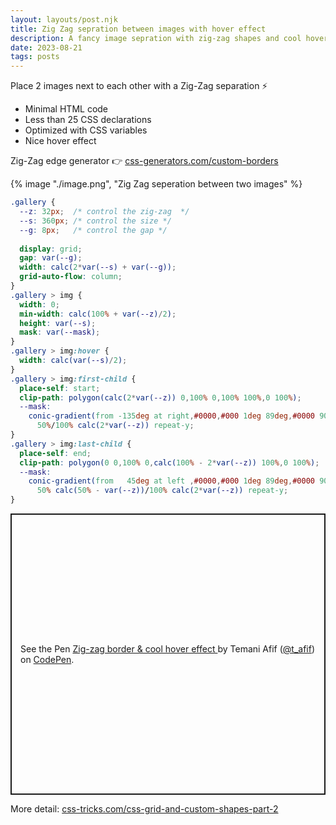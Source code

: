 ```yaml
---
layout: layouts/post.njk
title: Zig Zag sepration between images with hover effect
description: A fancy image sepration with zig-zag shapes and cool hover effect
date: 2023-08-21
tags: posts
---
```



Place 2 images next to each other with a Zig-Zag separation ⚡️
* Minimal HTML code
* Less than 25 CSS declarations
* Optimized with CSS variables
* Nice hover effect

Zig-Zag edge generator 👉 [css-generators.com/custom-borders](http://css-generators.com/custom-borders)

{% image "./image.png", "Zig Zag seperation between two images" %}

```css
.gallery {
  --z: 32px;  /* control the zig-zag  */
  --s: 360px; /* control the size */
  --g: 8px;   /* control the gap */
  
  display: grid;
  gap: var(--g);
  width: calc(2*var(--s) + var(--g));
  grid-auto-flow: column;
}
.gallery > img {
  width: 0;
  min-width: calc(100% + var(--z)/2);
  height: var(--s);
  mask: var(--mask);
}
.gallery > img:hover {
  width: calc(var(--s)/2);
}
.gallery > img:first-child {
  place-self: start;
  clip-path: polygon(calc(2*var(--z)) 0,100% 0,100% 100%,0 100%);
  --mask: 
    conic-gradient(from -135deg at right,#0000,#000 1deg 89deg,#0000 90deg) 
      50%/100% calc(2*var(--z)) repeat-y;
}
.gallery > img:last-child {
  place-self: end;
  clip-path: polygon(0 0,100% 0,calc(100% - 2*var(--z)) 100%,0 100%);
  --mask: 
    conic-gradient(from   45deg at left ,#0000,#000 1deg 89deg,#0000 90deg) 
      50% calc(50% - var(--z))/100% calc(2*var(--z)) repeat-y;
}
```


<p class="codepen" data-height="450" data-default-tab="result" data-slug-hash="BarmdPB" data-preview="true" data-user="t_afif" style="height: 450px; box-sizing: border-box; display: flex; align-items: center; justify-content: center; border: 2px solid; margin: 1em 0; padding: 1em;">
  <span>See the Pen <a href="https://codepen.io/t_afif/pen/BarmdPB">
  Zig-zag border & cool hover effect </a> by Temani Afif (<a href="https://codepen.io/t_afif">@t_afif</a>)
  on <a href="https://codepen.io">CodePen</a>.</span>
</p>
<script async src="https://cpwebassets.codepen.io/assets/embed/ei.js"></script>


More detail: [css-tricks.com/css-grid-and-custom-shapes-part-2](https://css-tricks.com/css-grid-and-custom-shapes-part-2/)